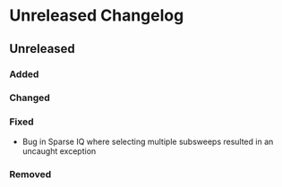 # Unreleased Changelog

## Unreleased

### Added

### Changed

### Fixed
- Bug in Sparse IQ where selecting multiple subsweeps
  resulted in an uncaught exception

### Removed
